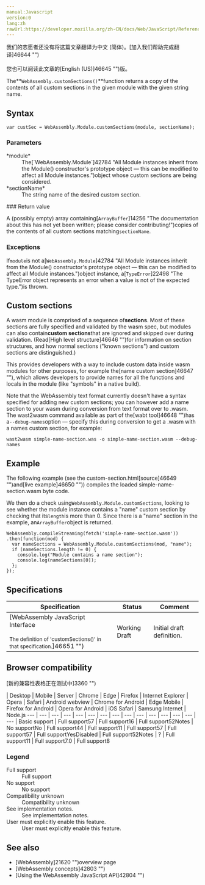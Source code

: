```yaml
---
manual:Javascript
version:0
lang:zh
rawUrl:https://developer.mozilla.org/zh-CN/docs/Web/JavaScript/Reference/Global_Objects/WebAssembly/Module/customSections
---
```




<bdi>我们的志愿者还没有将这篇文章翻译为<bdi>中文 (简体)</bdi>。[加入我们帮助完成翻译]46644 "")<br></br>您也可以阅读此文章的[English (US)]46645 "")版。</bdi>






The**`WebAssembly.customSections()`**function returns a copy of the contents of all custom sections in the given module with the given string name.


## Syntax<a name="Syntax"></a>

```
var custSec = WebAssembly.Module.customSections(module, sectionName);
```

### Parameters<a name="Parameters"></a>
<dl><dt id=''>*module*</dt><dd>The[`WebAssembly.Module`]42784 "All Module instances inherit from the Module() constructor's prototype object — this can be modified to affect all Module instances.")object whose custom sections are being considered.</dd><dt id=''>*sectionName*</dt><dd>The string name of the desired custom section.</dd></dl>
### Return value<a name="Return_value"></a>


A (possibly empty) array containing[`ArrayBuffer`]14256 "The documentation about this has not yet been written; please consider contributing!")copies of the contents of all custom sections matching`sectionName`.


### Exceptions<a name="Exceptions"></a>


If`module`is not a[`WebAssembly.Module`]42784 "All Module instances inherit from the Module() constructor's prototype object — this can be modified to affect all Module instances.")object instance, a[`TypeError`]22498 "The TypeError object represents an error when a value is not of the expected type.")is thrown.


## Custom sections<a name="Custom_sections"></a>


A wasm module is comprised of a sequence of**sections**. Most of these sections are fully specified and validated by the wasm spec, but modules can also contain**custom sections**that are ignored and skipped over during validation. (Read[High level structure]46646 "")for information on section structures, and how normal sections (&quot;known sections&quot;) and custom sections are distinguished.)



This provides developers with a way to include custom data inside wasm modules for other purposes, for example the[name custom section]46647 ""), which allows developers to provide names for all the functions and locals in the module (like &quot;symbols&quot; in a native build).



Note that the WebAssembly text format currently doesn&#39;t have a syntax specified for adding new custom sections; you can however add a name section to your wasm during conversion from text format over to .wasm. The wast2wasm command available as part of the[wabt tool]46648 "")has a`--debug-names`option — specify this during conversion to get a .wasm with a names custom section, for example:


```
wast2wasm simple-name-section.was -o simple-name-section.wasm --debug-names
```

## Example<a name="Example"></a>


The following example (see the custom-section.html[source]46649 "")and[live example]46650 "")) compiles the loaded simple-name-section.wasm byte code.



We then do a check using`WebAssembly.Module.customSections`, looking to see whether the module instance contains a &quot;name&quot; custom section by checking that its`length`is more than 0. Since there is a &quot;name&quot; section in the example, an`ArrayBuffer`object is returned.


```
WebAssembly.compileStreaming(fetch('simple-name-section.wasm'))
.then(function(mod) {
  var nameSections = WebAssembly.Module.customSections(mod, "name");
  if (nameSections.length != 0) {
    console.log("Module contains a name section");
    console.log(nameSections[0]);
  };
});
```

## Specifications<a name="Specifications"></a>

Specification | Status | Comment 
 ---  |  ---  |  ---  | 
[WebAssembly JavaScript Interface<br></br><small>The definition of &#39;customSections()&#39; in that specification.</small>]46651 "") | Working Draft | Initial draft definition. 


## Browser compatibility<a name="Browser_compatibility"></a>
[新的兼容性表格正在测试中<i></i>]3360 "")

 | <abbr>Desktop<i></i></abbr> | <abbr>Mobile<i></i></abbr> | <abbr>Server<i></i></abbr> 
 | <abbr>Chrome<i></i></abbr> | <abbr>Edge<i></i></abbr> | <abbr>Firefox<i></i></abbr> | <abbr>Internet Explorer<i></i></abbr> | <abbr>Opera<i></i></abbr> | <abbr>Safari<i></i></abbr> | <abbr>Android webview<i></i></abbr> | <abbr>Chrome for Android<i></i></abbr> | <abbr>Edge Mobile<i></i></abbr> | <abbr>Firefox for Android<i></i></abbr> | <abbr>Opera for Android<i></i></abbr> | <abbr>iOS Safari<i></i></abbr> | <abbr>Samsung Internet<i></i></abbr> | <abbr>Node.js<i></i></abbr> 
 ---  |  ---  |  ---  |  ---  |  ---  |  ---  |  ---  |  ---  |  ---  |  ---  |  ---  |  ---  |  ---  |  ---  |  ---  | 
Basic support | <abbr>Full support</abbr>57 | <abbr>Full support</abbr>16 | <abbr>Full support</abbr>52<abbr>Notes<i></i></abbr> | <abbr>No support</abbr>No | <abbr>Full support</abbr>44 | <abbr>Full support</abbr>11 | <abbr>Full support</abbr>57 | <abbr>Full support</abbr>57 | <abbr>Full support</abbr>Yes<abbr>Disabled<i></i></abbr> | <abbr>Full support</abbr>52<abbr>Notes<i></i></abbr> | <abbr>?</abbr> | <abbr>Full support</abbr>11 | <abbr>Full support</abbr>7.0 | <abbr>Full support</abbr>8 


### Legend<a name="Legend"></a>
<dl><dt id=''><abbr>Full support</abbr></dt><dd>Full support</dd><dt id=''><abbr>No support</abbr></dt><dd>No support</dd><dt id=''><abbr>Compatibility unknown</abbr></dt><dd>Compatibility unknown</dd><dt id=''><abbr>See implementation notes.<i></i></abbr></dt><dd>See implementation notes.</dd><dt id=''><abbr>User must explicitly enable this feature.<i></i></abbr></dt><dd>User must explicitly enable this feature.</dd></dl>


## See also<a name="See_also"></a>

* [WebAssembly]21620 "")overview page
* [WebAssembly concepts]42803 "")
* [Using the WebAssembly JavaScript API]42804 "")



